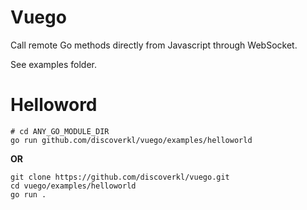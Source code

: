 # Vuego

Call remote Go methods directly from Javascript through WebSocket.

See examples folder.

# Helloword

```shell
# cd ANY_GO_MODULE_DIR
go run github.com/discoverkl/vuego/examples/helloworld
```

**OR**

```shell
git clone https://github.com/discoverkl/vuego.git
cd vuego/examples/helloworld
go run .
```
